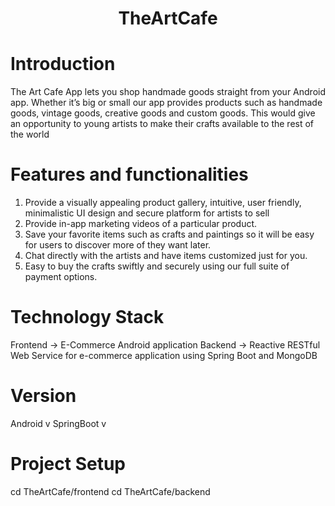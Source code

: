 <h1 align="center">TheArtCafe</h1>

# Introduction
The Art Cafe App lets you shop handmade goods straight from your Android app. Whether it’s big or small our app provides products such as handmade goods, vintage goods, creative goods and custom goods. This would give an opportunity to young artists to make their crafts available to the rest of the world

# Features and functionalities
1)	Provide a visually appealing product gallery, intuitive, user friendly, minimalistic UI design and secure platform for artists to sell 
2)	Provide in-app marketing videos of a particular product.
3)	Save your favorite items such as crafts and paintings so it will be easy for users to discover more of they want later. 
4)	Chat directly with the artists and have items customized just for you.
5)	Easy to buy the crafts swiftly and securely using our full suite of payment options.

# Technology Stack
Frontend -> E-Commerce Android application
Backend -> Reactive RESTful Web Service for e-commerce application using Spring Boot and MongoDB

# Version
Android v
SpringBoot v

# Project Setup
cd TheArtCafe/frontend
cd TheArtCafe/backend

